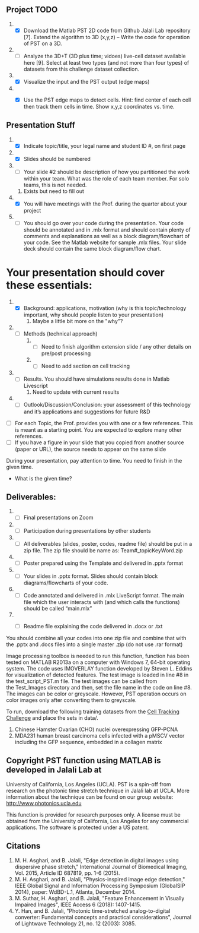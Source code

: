 ## Project TODO
1.	- [X] Download the Matlab PST 2D code from Github Jalali Lab repository [7]. Extend the algorithm to 3D (x,y,z) – Write the code for operation of PST on a 3D.
2.	- [ ] Analyze the 3D+T (3D plus time; vidoes) live-cell dataset available here [9]. Select at least two types (and not more than four types) of datasets from this challenge dataset collection. 
3.	- [X] Visualize the input and the PST output (edge maps)
4.	- [X] Use the PST edge maps to detect cells.
Hint: find center of each cell then track them cells in time. Show x,y,z coordinates vs. time.


## Presentation Stuff
1. - [X] Indicate topic/title, your legal name and student ID #, on first page
2. - [X] Slides should be numbered
3. - [ ] Your slide #2 should be description of how you partitioned the work within your team. What was the role of each team member. For solo teams, this is not needed. 
    1. Exists but need to fill out
4. - [X] You will have  meetings with the Prof. during the quarter about your project
6. - [ ] You should go over your code during the presentation. Your code should be annotated and in .mlx format and should contain plenty of comments and explanations as well as a block diagram/flowchart of your code. See the Matlab website for sample .mlx files. Your slide deck should contain the same block diagram/flow chart. 

# Your presentation should cover these essentials:
   1. - [x] Background: applications, motivation (why is this topic/technology important, why should people listen to your presentation)
        1. Maybe a little bit more on the "why"?
   2. - [ ] Methods (technical approach)
        1. - [ ] Need to finish algorithm extension slide / any other details on pre/post processing
        2. - [ ] Need to add section on cell tracking
   3. - [ ] Results. You should have simulations results done in Matlab Livescript
        1. Need to update with current results
   4. - [ ] Outlook/Discussion/Conclusion: your assessment of this technology and it’s applications 	and suggestions for future R&D

- [ ] For each Topic, the Prof. provides you with one or a few references. This is meant as a starting point. You are expected to explore many other references.
- [ ] If you have a figure in your slide that you copied from another source (paper or URL), the source needs to appear on the same slide

During your presentation, pay attention to time. You need to finish in the given time. 
- What is the given time?

## Deliverables:
1.	- [ ] Final presentations on Zoom
2.	- [ ] Participation during presentations by other students
3.	- [ ] All deliverables (slides, poster, codes, readme file) should be put in a zip file. The zip file should be name as: Team#_topicKeyWord.zip
4.	- [ ] Poster prepared using the Template and delivered in .pptx format
5.	- [ ] Your slides in .pptx format. Slides should contain block diagrams/flowcharts of your code. 
6.	- [ ] Code annotated and delivered in .mlx LiveScript format. The main file which the user interacts with (and which calls the functions) should be called “main.mlx”
7.	- [ ] Readme file explaining the code delivered in .docx or .txt


You should combine all your codes into one zip file and combine that with the .pptx and .docs files into a single master .zip  (do not use .rar format)






Image processing toolbox is needed to run this function, function has been
tested on MATLAB R2013a on a computer with Windows 7, 64-bit operating system.
The code uses IMOVERLAY function developed by Steven L. Eddins for
visualization of detected features.  The test image is loaded in line #8 in the
test_script_PST.m file. The test images can be called from
the Test_Images directory and then, set the file name in the code on line #8.
The images can be color or greyscale. However, PST operation occurs on color
images only after converting them to greyscale.

To run, download the following training datasets from the
[Cell Tracking Challenge](http://celltrackingchallenge.net/3d-datasets/)
and place the sets in data/.
1. Chinese Hamster Ovarian (CHO) nuclei overexpressing GFP-PCNA
2. MDA231 human breast carcinoma cells infected with a pMSCV vector including the GFP sequence, embedded in a collagen matrix

## Copyright PST function  using MATLAB is developed in Jalali Lab at
University of California,  Los Angeles (UCLA).  PST is a spin-off from research
on the photonic time stretch technique in Jalali lab at UCLA.  More information
about the technique can be found on our group  website:
http://www.photonics.ucla.edu

This function is provided for research purposes only. A license must be
obtained from the University of California, Los Angeles for any commercial
applications. The software is protected under a US patent.

## Citations
1. M. H. Asghari, and B. Jalali, "Edge detection in digital images using
   dispersive phase stretch," International Journal of Biomedical Imaging, Vol.
   2015, Article ID 687819, pp. 1-6 (2015).
2. M. H. Asghari, and B. Jalali, "Physics-inspired image edge detection," IEEE
   Global Signal and Information Processing Symposium (GlobalSIP 2014), paper:
   WdBD-L.1, Atlanta, December 2014.
3. M. Suthar, H. Asghari, and B. Jalali, "Feature Enhancement in Visually
   Impaired Images", IEEE Access 6 (2018): 1407-1415.
4. Y. Han, and B. Jalali, "Photonic time-stretched analog-to-digital converter:
   Fundamental concepts and practical considerations", Journal of Lightwave
   Technology 21, no. 12 (2003): 3085. 
   
